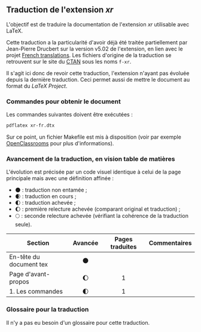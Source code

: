 ## Traduction de l'extension *xr*

L'objectif est de traduire la documentation de l'extension *xr* utilisable avec LaTeX. 

Cette traduction a la particularité d'avoir déjà été traitée partiellement par Jean-Pierre Drucbert sur la version v5.02 de l'extension, en lien avec le projet [French translations](https://www.ctan.org/pkg/french-translations). Les fichiers d'origine de la traduction se retrouvent sur le site du [CTAN](https://www.ctan.org/tex-archive/info/french-translations/macros/latex/required/tools) sous les noms `f-xr`.

Il s'agit ici donc de revoir cette traduction, l'extension n'ayant pas évoluée depuis la dernière traduction. Ceci permet aussi de mettre le document au format du *LaTeX Project*.

### Commandes pour obtenir le document

Les commandes suivantes doivent être exécutées :

```bash
pdflatex xr-fr.dtx
```

Sur ce point, un fichier Makefile est mis à disposition (voir par exemple [OpenClassrooms](https://openclassrooms.com/courses/compilez-sous-gnu-linux#/id/r-1130480) pour plus d'informations).

### Avancement de la traduction, en vision table de matières

L'évolution est précisée par un code visuel identique à celui de la page principale mais avec une définition affinée :

- :new_moon: : traduction non entamée ;
- :waxing_crescent_moon: : traduction en cours ;
- :first_quarter_moon: : traduction achevée ;
- :waxing_gibbous_moon: : première relecture achevée (comparant original et traduction) ; 
- :full_moon: : seconde relecture achevée (vérifiant la cohérence de la traduction seule).

Section                       | Avancée                | Pages traduites | Commentaires 
----------------------------- | :--------------------: | :-------------: | -------------------------
En-tête du document tex       | :new_moon:             |                 |
Page d'avant-propos           | :waxing_gibbous_moon:  | 1               | 
1. Les commandes              | :first_quarter_moon:   | 1               |


### Glossaire pour la traduction

Il n'y a pas eu besoin d'un glossaire pour cette traduction.
